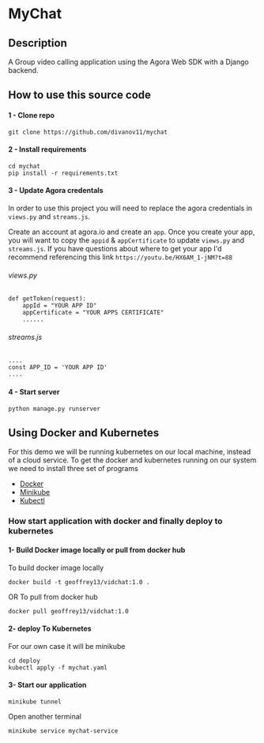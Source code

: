 # MyChat

## Description 
A Group video calling application using the Agora Web SDK with a Django backend.

##  How to use this source code

#### 1 - Clone repo
```
git clone https://github.com/divanov11/mychat
```

#### 2 - Install requirements
```
cd mychat
pip install -r requirements.txt
```

#### 3 - Update Agora credentals
In order to use this project you will need to replace the agora credentials in `views.py` and `streams.js`.

Create an account at agora.io and create an `app`. Once you create your app, you will want to copy the `appid` & `appCertificate` to update `views.py` and `streams.js`. If you have questions about where to get your app I'd recommend referencing this link `https://youtu.be/HX6AM_1-jNM?t=88`

###### views.py
```
def getToken(request):
    appId = "YOUR APP ID"
    appCertificate = "YOUR APPS CERTIFICATE"
    ......
```

###### streams.js
```
....
const APP_ID = 'YOUR APP ID'
....
```


#### 4 - Start server
```
python manage.py runserver
```


## Using Docker and Kubernetes 
For this demo we will be running kubernetes on our local machine, instead of a cloud service. To get the docker and kubernetes running on our system we need to install three set of programs
- [Docker](https://docs.docker.com/desktop/) 
- [Minikube](https://minikube.sigs.k8s.io/docs/start/)
- [Kubectl](https://kubernetes.io/docs/tasks/tools/)

### How start application with docker and finally deploy to kubernetes

#### 1- Build Docker image locally or pull from docker hub
To build docker image locally
```
docker build -t geoffrey13/vidchat:1.0 .  
```
OR
To pull from docker hub

```
docker pull geoffrey13/vidchat:1.0
```

#### 2- deploy To Kubernetes
For our own case it will be minikube
```
cd deploy
kubectl apply -f mychat.yaml  
```
#### 3- Start our application

```
minikube tunnel  
```
Open another terminal

```
minikube service mychat-service
```
